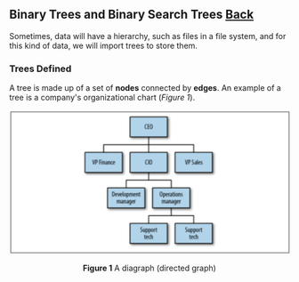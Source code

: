 ## Binary Trees and Binary Search Trees [Back](./../data_structure.md)

Sometimes, data will have a hierarchy, such as files in a file system, and for this kind of data, we will import trees to store them.

### Trees Defined

A tree is made up of a set of **nodes** connected by **edges**. An example of a tree is a company's organizational chart (*Figure 1*).

<p align="center">
    <img src="./an_organizational_chart.png" title="diagraph" alt="diagraph" />
</p>

<p align="center">
    <strong>Figure 1</strong> A diagraph (directed graph)
</p>
